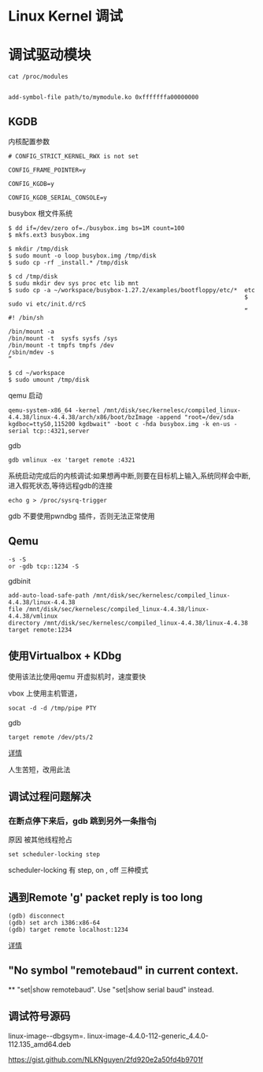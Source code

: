 # Linux Kernel 调试


# 调试驱动模块

```
cat /proc/modules


add-symbol-file path/to/mymodule.ko 0xfffffffa00000000    
```

## KGDB 

内核配置参数

```
# CONFIG_STRICT_KERNEL_RWX is not set

CONFIG_FRAME_POINTER=y

CONFIG_KGDB=y

CONFIG_KGDB_SERIAL_CONSOLE=y

```
busybox 根文件系统
```
$ dd if=/dev/zero of=./busybox.img bs=1M count=100
$ mkfs.ext3 busybox.img

$ mkdir /tmp/disk
$ sudo mount -o loop busybox.img /tmp/disk
$ sudo cp -rf _install.* /tmp/disk

$ cd /tmp/disk
$ sudu mkdir dev sys proc etc lib mnt
$ sudo cp -a ~/workspace/busybox-1.27.2/examples/bootfloppy/etc/*  etc
                                                                   $ sudo vi etc/init.d/rcS
                                                                   “
#! /bin/sh

/bin/mount -a
/bin/mount -t  sysfs sysfs /sys
/bin/mount -t tmpfs tmpfs /dev
/sbin/mdev -s
”

$ cd ~/workspace
$ sudo umount /tmp/disk

```


qemu 启动
```
qemu-system-x86_64 -kernel /mnt/disk/sec/kernelesc/compiled_linux-4.4.38/linux-4.4.38/arch/x86/boot/bzImage -append "root=/dev/sda kgdboc=ttyS0,115200 kgdbwait" -boot c -hda busybox.img -k en-us -serial tcp::4321,server
```

gdb 
```
gdb vmlinux -ex 'target remote :4321
```

系统启动完成后的内核调试:如果想再中断,则要在目标机上输入,系统同样会中断,进入假死状态,等待远程gdb的连接

```
echo g > /proc/sysrq-trigger
```

gdb 不要使用pwndbg 插件，否则无法正常使用

## Qemu 

```
-s -S 
or -gdb tcp::1234 -S
```
gdbinit
```
add-auto-load-safe-path /mnt/disk/sec/kernelesc/compiled_linux-4.4.38/linux-4.4.38
file /mnt/disk/sec/kernelesc/compiled_linux-4.4.38/linux-4.4.38/vmlinux 
directory /mnt/disk/sec/kernelesc/compiled_linux-4.4.38/linux-4.4.38
target remote:1234

```

## 使用Virtualbox + KDbg 

使用该法比使用qemu 开虚拟机时，速度要快

vbox 上使用主机管道， 

```
socat -d -d /tmp/pipe PTY
```

gdb 
```
target remote /dev/pts/2
```
[详情](http://opensourceforu.com/2011/03/kgdb-with-virtualbox-debug-live-kernel/)


人生苦短，改用此法

## 调试过程问题解决

### 在断点停下来后，gdb 跳到另外一条指令j
原因 被其他线程抢占

```
set scheduler-locking step
```
scheduler-locking 有 step, on , off 三种模式

## 遇到Remote 'g' packet reply is too long

```
(gdb) disconnect
(gdb) set arch i386:x86-64
(gdb) target remote localhost:1234
```
[详情](https://wiki.osdev.org/QEMU_and_GDB_in_long_mode)

## "No symbol "remotebaud" in current context.

** "set|show remotebaud". Use "set|show serial baud" instead.


## 调试符号源码

 linux-image-<release>-dbgsym=<release>.<version>
linux-image-4.4.0-112-generic_4.4.0-112.135_amd64.deb

https://gist.github.com/NLKNguyen/2fd920e2a50fd4b9701f
